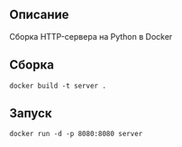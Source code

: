 ## Описание 
Сборка HTTP-сервера на Python в Docker

## Сборка
```
docker build -t server .
```
## Запуск
```
docker run -d -p 8080:8080 server
```
